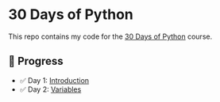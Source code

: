 # 30 Days of Python

This repo contains my code for the [30 Days of Python](https://github.com/Asabeneh/30-Days-Of-Python) course.

## 📅 Progress

- ✅ Day 1: [Introduction](day_1/helloworld.py)
- ✅ Day 2: [Variables](day_2/variables.py)
